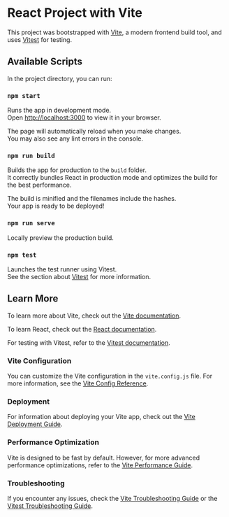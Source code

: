 # React Project with Vite

This project was bootstrapped with [Vite](https://vitejs.dev/), a modern frontend build tool, and uses [Vitest](https://vitest.dev/) for testing.

## Available Scripts

In the project directory, you can run:

### `npm start`

Runs the app in development mode.\
Open [http://localhost:3000](http://localhost:3000) to view it in your browser.

The page will automatically reload when you make changes.\
You may also see any lint errors in the console.

### `npm run build`

Builds the app for production to the `build` folder.\
It correctly bundles React in production mode and optimizes the build for the best performance.

The build is minified and the filenames include the hashes.\
Your app is ready to be deployed!

### `npm run serve`

Locally preview the production build.

### `npm test`

Launches the test runner using Vitest.\
See the section about [Vitest](https://vitest.dev/guide/) for more information.

## Learn More

To learn more about Vite, check out the [Vite documentation](https://vitejs.dev/).

To learn React, check out the [React documentation](https://reactjs.org/).

For testing with Vitest, refer to the [Vitest documentation](https://vitest.dev/guide/).

### Vite Configuration

You can customize the Vite configuration in the `vite.config.js` file. For more information, see the [Vite Config Reference](https://vitejs.dev/config/).

### Deployment

For information about deploying your Vite app, check out the [Vite Deployment Guide](https://vitejs.dev/guide/static-deploy.html).

### Performance Optimization

Vite is designed to be fast by default. However, for more advanced performance optimizations, refer to the [Vite Performance Guide](https://vitejs.dev/guide/performance.html).

### Troubleshooting

If you encounter any issues, check the [Vite Troubleshooting Guide](https://vitejs.dev/guide/troubleshooting.html) or the [Vitest Troubleshooting Guide](https://vitest.dev/guide/debugging.html).